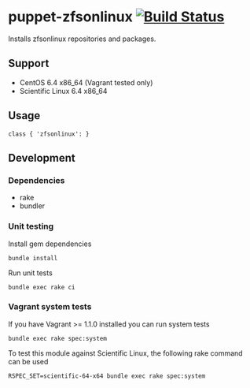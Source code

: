 # puppet-zfsonlinux [![Build Status](https://travis-ci.org/treydock/puppet-zfsonlinux.png)](https://travis-ci.org/treydock/puppet-zfsonlinux)

Installs zfsonlinux repositories and packages.

## Support

* CentOS 6.4 x86_64 (Vagrant tested only)
* Scientific Linux 6.4 x86_64

## Usage

    class { 'zfsonlinux': }

## Development

### Dependencies

* rake
* bundler

### Unit testing

Install gem dependencies

    bundle install

Run unit tests

    bundle exec rake ci

### Vagrant system tests

If you have Vagrant >= 1.1.0 installed you can run system tests

    bundle exec rake spec:system

To test this module against Scientific Linux, the following rake command can be used

    RSPEC_SET=scientific-64-x64 bundle exec rake spec:system